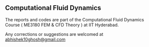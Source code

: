 ## Computational Fluid Dynamics

The reports and codes are part of the Computational Fluid Dynamics Course ( ME3180 FEM & CFD Theory ) at IIT Hyderabad.

Any corrections or suggestions are welcomed at abhishek10ghosh@gmail.com
